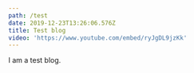 ```yaml
---
path: /test
date: 2019-12-23T13:26:06.576Z
title: Test blog
video: 'https://www.youtube.com/embed/ryJgDL9jzKk'
---
```

I am a test blog.
